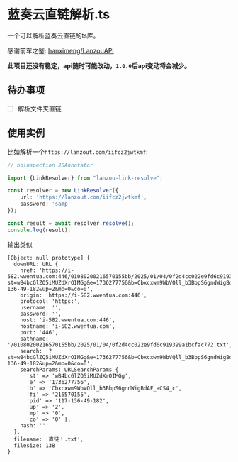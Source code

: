 # 蓝奏云直链解析.ts

一个可以解析蓝奏云直链的ts库。

感谢前车之鉴: [hanximeng/LanzouAPI](https://github.com/hanximeng/LanzouAPI)

**此项目还没有稳定，api随时可能改动，`1.0.0`后api变动将会减少。**

## 待办事项

- [ ] 解析文件夹直链

## 使用实例

比如解析一个`https://lanzout.com/iifcz2jwtkmf`:

```typescript
// noinspection JSAnnotator

import {LinkResolver} from "lanzou-link-resolve";

const resolver = new LinkResolver({
    url: 'https://lanzout.com/iifcz2jwtkmf',
    password: 'samp'
});

const result = await resolver.resolve();
console.log(result);
```

输出类似

```
[Object: null prototype] {
  downURL: URL {
    href: 'https://i-582.wwentua.com:446/01080200216570155bb/2025/01/04/0f2d4cc022e9fd6c919399a1bcfac772.txt?st=wB4bcGlZQ5iMUZdXrOIMGg&e=1736277756&b=Cbxcxwm9WbVQll_b3BbpS6gndWigBdAF_aCS4_c&fi=216570155&pid=117-136-49-182&up=2&mp=0&co=0',
    origin: 'https://i-582.wwentua.com:446',
    protocol: 'https:',
    username: '',
    password: '',
    host: 'i-582.wwentua.com:446',
    hostname: 'i-582.wwentua.com',
    port: '446',
    pathname: '/01080200216570155bb/2025/01/04/0f2d4cc022e9fd6c919399a1bcfac772.txt',
    search: '?st=wB4bcGlZQ5iMUZdXrOIMGg&e=1736277756&b=Cbxcxwm9WbVQll_b3BbpS6gndWigBdAF_aCS4_c&fi=216570155&pid=117-136-49-182&up=2&mp=0&co=0',
    searchParams: URLSearchParams {
      'st' => 'wB4bcGlZQ5iMUZdXrOIMGg',
      'e' => '1736277756',
      'b' => 'Cbxcxwm9WbVQll_b3BbpS6gndWigBdAF_aCS4_c',
      'fi' => '216570155',
      'pid' => '117-136-49-182',
      'up' => '2',
      'mp' => '0',
      'co' => '0' },
    hash: ''
  },
  filename: '直链！.txt',
  filesize: 138
}
```